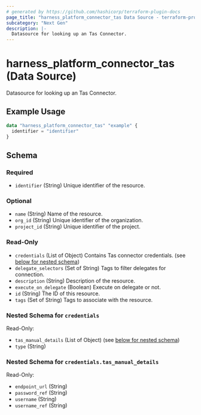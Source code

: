 ```yaml
---
# generated by https://github.com/hashicorp/terraform-plugin-docs
page_title: "harness_platform_connector_tas Data Source - terraform-provider-harness"
subcategory: "Next Gen"
description: |-
  Datasource for looking up an Tas Connector.
---
```


# harness_platform_connector_tas (Data Source)

Datasource for looking up an Tas Connector.

## Example Usage

```terraform
data "harness_platform_connector_tas" "example" {
  identifier = "identifier"
}
```

<!-- schema generated by tfplugindocs -->
## Schema

### Required

- `identifier` (String) Unique identifier of the resource.

### Optional

- `name` (String) Name of the resource.
- `org_id` (String) Unique identifier of the organization.
- `project_id` (String) Unique identifier of the project.

### Read-Only

- `credentials` (List of Object) Contains Tas connector credentials. (see [below for nested schema](#nestedatt--credentials))
- `delegate_selectors` (Set of String) Tags to filter delegates for connection.
- `description` (String) Description of the resource.
- `execute_on_delegate` (Boolean) Execute on delegate or not.
- `id` (String) The ID of this resource.
- `tags` (Set of String) Tags to associate with the resource.

<a id="nestedatt--credentials"></a>
### Nested Schema for `credentials`

Read-Only:

- `tas_manual_details` (List of Object) (see [below for nested schema](#nestedobjatt--credentials--tas_manual_details))
- `type` (String)

<a id="nestedobjatt--credentials--tas_manual_details"></a>
### Nested Schema for `credentials.tas_manual_details`

Read-Only:

- `endpoint_url` (String)
- `password_ref` (String)
- `username` (String)
- `username_ref` (String)


